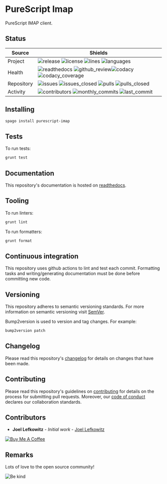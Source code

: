 # PureScript Imap

PureScript IMAP client.

## Status

| Source     | Shields                                                                                                                                      |
| ---------- | -------------------------------------------------------------------------------------------------------------------------------------------- |
| Project    | ![release][release_shield] ![license][license_shield] ![lines][lines_shield] ![languages][languages_shield]                                  |
| Health     | ![readthedocs][readthedocs_shield] ![github_review][github_review_shield]![codacy][codacy_shield] ![codacy_coverage][codacy_coverage_shield] |
| Repository | ![issues][issues_shield] ![issues_closed][issues_closed_shield] ![pulls][pulls_shield] ![pulls_closed][pulls_closed_shield]                  |
| Activity   | ![contributors][contributors_shield] ![monthly_commits][monthly_commits_shield] ![last_commit][last_commit_shield]                           |

## Installing

```bash
spago install purescript-imap
```

## Tests

To run tests:

```bash
grunt test
```

## Documentation

This repository's documentation is hosted on [readthedocs][readthedocs].

## Tooling

To run linters:

```bash
grunt lint
```

To run formatters:

```bash
grunt format
```

## Continuous integration

This repository uses github actions to lint and test each commit. Formatting tasks and writing/generating documentation must be done before committing new code.

## Versioning

This repository adheres to semantic versioning standards.
For more information on semantic versioning visit [SemVer][semver].

Bump2version is used to version and tag changes.
For example:

```bash
bump2version patch
```

## Changelog

Please read this repository's [changelog](CHANGELOG.md) for details on changes that have been made.

## Contributing

Please read this repository's guidelines on [contributing](CONTRIBUTING.md) for details on the process for submitting pull requests. Moreover, our [code of conduct](CODE_OF_CONDUCT.md) declares our collaboration standards.

## Contributors

- **Joel Lefkowitz** - _Initial work_ - [Joel Lefkowitz][author]

[![Buy Me A Coffee][coffee_button]][author_coffee]

## Remarks

Lots of love to the open source community!

![Be kind][be_kind]

<!-- Project links -->

[readthedocs]: https://purescript-imap.readthedocs.io/en/latest/

<!-- External links -->

[semver]: http://semver.org/
[be_kind]: https://media.giphy.com/media/osAcIGTSyeovPq6Xph/giphy.gif

<!-- Contributor links -->

[author]: https://github.com/joellefkowitz
[author_coffee]: https://www.buymeacoffee.com/joellefkowitz
[coffee_button]: https://cdn.buymeacoffee.com/buttons/default-blue.png

<!-- Project shields -->

[release_shield]: https://img.shields.io/github/v/tag/joellefkowitz/purescript-imap
[license_shield]: https://img.shields.io/github/license/joellefkowitz/purescript-imap
[lines_shield]: https://img.shields.io/tokei/lines/github/joellefkowitz/purescript-imap
[languages_shield]: https://img.shields.io/github/languages/count/joellefkowitz/purescript-imap

<!-- Health shields -->

[readthedocs_shield]: https://img.shields.io/readthedocs/purescript-imap
[github_review_shield]: https://img.shields.io/github/workflow/status/JoelLefkowitz/purescript-imap/Review
[codacy_shield]: https://img.shields.io/codacy/grade/e27efe837eba41e7ac5ab57823925689
[codacy_coverage_shield]: https://img.shields.io/codacy/coverage/e27efe837eba41e7ac5ab57823925689

<!-- Repository shields -->

[issues_shield]: https://img.shields.io/github/issues/joellefkowitz/purescript-imap
[issues_closed_shield]: https://img.shields.io/github/issues-closed/joellefkowitz/purescript-imap
[pulls_shield]: https://img.shields.io/github/issues-pr/joellefkowitz/purescript-imap
[pulls_closed_shield]: https://img.shields.io/github/issues-pr-closed/joellefkowitz/purescript-imap

<!-- Activity shields -->

[contributors_shield]: https://img.shields.io/github/contributors/joellefkowitz/purescript-imap
[monthly_commits_shield]: https://img.shields.io/github/commit-activity/m/joellefkowitz/purescript-imap
[last_commit_shield]: https://img.shields.io/github/last-commit/joellefkowitz/purescript-imap

